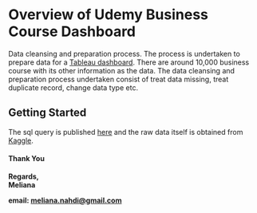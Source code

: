 # Overview of Udemy Business Course Dashboard
Data cleansing and preparation process. The process is undertaken to prepare data for a [Tableau dashboard](https://public.tableau.com/profile/meliana3494#!/vizhome/RawViz/Dashboard). There are around 10,000 business course with its other information as the data. The data cleansing and preparation process undertaken consist of treat data missing, treat duplicate record, change data type etc.
## Getting Started
The sql query is published [here](https://github.com/melinahdi/Udemy-Business-Course-Sales-Dashboard/commit/54d495450c6f4cb394c916362eefe5f28ac893fd) and the raw data itself is obtained from [Kaggle](https://www.kaggle.com/jilkothari/business-courses-udemy-10k-courses). 

#### Thank You
**Regards,**  
**Meliana**  

**email: meliana.nahdi@gmail.com**
